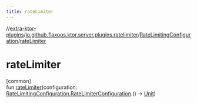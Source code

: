 ```yaml
---
title: rateLimiter
---
```

//[extra-ktor-plugins](../../../index.md)/[io.github.flaxoos.ktor.server.plugins.ratelimiter](../index.md)/[RateLimitingConfiguration](index.md)/[rateLimiter](rate-limiter.md)



# rateLimiter



[common]\
fun [rateLimiter](rate-limiter.md)(configuration: [RateLimitingConfiguration.RateLimiterConfiguration](-rate-limiter-configuration/index.md).() -&gt; [Unit](https://kotlinlang.org/api/latest/jvm/stdlib/kotlin/-unit/index.md))




